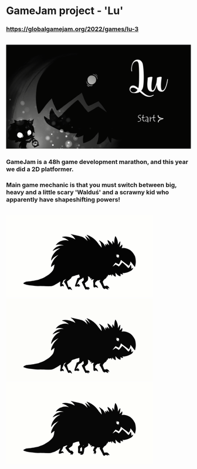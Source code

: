 # GameJam project - 'Lu'
###  https://globalgamejam.org/2022/games/lu-3
<br />
<img src="https://raw.githubusercontent.com/MalgorzataSzopa/PictureHost/master/Menu.gif" width="700px">
<br />

### GameJam is a 48h game development marathon, and this year we did a 2D platformer.
### Main game mechanic is that you must switch between big, heavy and a little scary 'Walduś' and a scrawny kid who apparently have shapeshifting powers!
<br />
<img src="https://raw.githubusercontent.com/MalgorzataSzopa/PictureHost/master/Przemiana_dzieciak.gif" width="400px">
<img src="https://raw.githubusercontent.com/MalgorzataSzopa/PictureHost/master/Potwor_skacze.gif" width="400px">
<img src="https://raw.githubusercontent.com/MalgorzataSzopa/PictureHost/master/Potwor_idacy.gif" width="400px">


